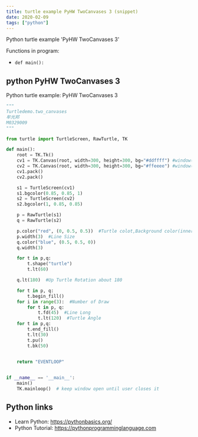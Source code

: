 ```yaml
---
title: turtle example PyHW TwoCanvases 3 (snippet)
date: 2020-02-09
tags: ["python"]
---
```

Python turtle example 'PyHW TwoCanvases 3'

Functions in program: 
* `def main():`

## python PyHW TwoCanvases 3

Python turtle example: PyHW TwoCanvases 3

```python
"""
Turtledemo.two_canvases
牟光邦
M0329009
"""

from turtle import TurtleScreen, RawTurtle, TK

def main():
    root = TK.Tk()
    cv1 = TK.Canvas(root, width=300, height=300, bg="#ddffff") #window(up) information
    cv2 = TK.Canvas(root, width=300, height=300, bg="#ffeeee") #window(down) information
    cv1.pack()
    cv2.pack()

    s1 = TurtleScreen(cv1)
    s1.bgcolor(0.85, 0.85, 1)
    s2 = TurtleScreen(cv2)
    s2.bgcolor(1, 0.85, 0.85)

    p = RawTurtle(s1)
    q = RawTurtle(s2)

    p.color("red", (0, 0.5, 0.5))  #Turtle colot,Background color(inner)
    p.width(3)  #Line Size
    q.color("blue", (0.5, 0.5, 0))
    q.width(3)

    for t in p,q:
        t.shape("turtle")
        t.lt(60)

    q.lt(180)  #Up Turtle Rotation about 180

    for t in p, q:
        t.begin_fill()
    for i in range(3):  #Number of Draw
        for t in p, q:
            t.fd(45)  #Line Long
            t.lt(120)  #Turtle Angle
    for t in p,q:
        t.end_fill()
        t.lt(30)
        t.pu()
        t.bk(50)

    
    return "EVENTLOOP"


if __name__ == '__main__':
    main()
    TK.mainloop()  # keep window open until user closes it

```

## Python links

- Learn Python: https://pythonbasics.org/
- Python Tutorial: https://pythonprogramminglanguage.com
